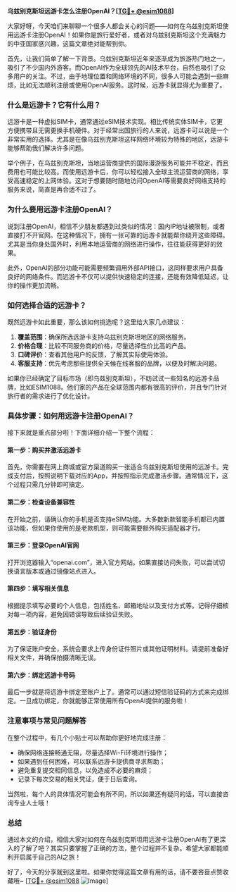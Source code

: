 **乌兹别克斯坦远游卡怎么注册OpenAI？[[TG💪+ @esim1088](https://t.me/s/esim1088)]**

大家好呀，今天咱们来聊聊一个很多人都会关心的问题——如何在乌兹别克斯坦使用远游卡注册OpenAI！如果你是旅行爱好者，或者对乌兹别克斯坦这个充满魅力的中亚国家感兴趣，这篇文章绝对能帮到你。

首先，让我们简单了解一下背景。乌兹别克斯坦近年来逐渐成为旅游热门地之一，吸引了不少国内外游客。而OpenAI作为全球领先的AI技术平台，自然也吸引了众多用户的关注。不过，由于地理位置和网络环境的不同，很多人可能会遇到一些麻烦，比如无法顺利注册或使用OpenAI服务。这时候，远游卡就显得尤为重要了。

### **什么是远游卡？它有什么用？**

远游卡是一种虚拟SIM卡，通常通过eSIM技术实现。相比传统实体SIM卡，它更方便携带且无需更换手机硬件。对于经常出国旅行的人来说，远游卡可以说是一个非常实用的选择。尤其是在像乌兹别克斯坦这样网络环境较为特殊的地区，远游卡能够帮助我们解决许多问题。

举个例子，在乌兹别克斯坦，当地运营商提供的国际漫游服务可能并不稳定，而且费用也可能比较高。而使用远游卡后，你可以轻松接入全球主流运营商的网络，享受高速稳定的上网体验。这对于想要随时随地访问OpenAI等需要良好网络支持的服务来说，简直是再合适不过了。

### **为什么要用远游卡注册OpenAI？**

说到注册OpenAI，相信不少朋友都遇到过类似的情况：国内IP地址被限制，或者直接打不开官网。在这种情况下，拥有一张可靠的远游卡就能帮你绕开这些障碍。尤其是当你身处国外时，利用本地运营商的网络进行操作，往往能获得更好的效果。

此外，OpenAI的部分功能可能需要频繁调用外部API接口，这同样要求用户具备良好的网络条件。而远游卡不仅可以提供快速稳定的连接，还能有效降低延迟，让你的操作更加流畅。

### **如何选择合适的远游卡？**

既然远游卡如此重要，那么该如何挑选呢？这里给大家几点建议：

1. **覆盖范围**：确保所选远游卡支持乌兹别克斯坦地区的网络服务。
2. **价格合理**：比较不同服务商的价格，尽量选择性价比高的产品。
3. **口碑评价**：查看其他用户的反馈，了解其实际使用体验。
4. **客服支持**：优先考虑那些提供全天候在线客服的品牌，以便及时解决问题。

如果你已经确定了目标市场（即乌兹别克斯坦），不妨试试一些知名的远游卡品牌，比如ESIM1088。他们家的产品在全球范围内都有很高的评价，并且专门针对旅行者的需求进行了优化设计。

### **具体步骤：如何用远游卡注册OpenAI？**

接下来就是重点部分啦！下面详细介绍一下整个流程：

#### 第一步：购买并激活远游卡

首先，你需要在网上商城或官方渠道购买一张适合乌兹别克斯坦使用的远游卡。完成支付后，按照说明下载对应的App，并按照指示完成激活步骤。通常情况下，这个过程只需几分钟即可搞定。

#### 第二步：检查设备兼容性

在开始之前，请确认你的手机是否支持eSIM功能。大多数新款智能手机都已内置该功能，但如果你使用的是老款机型，则可能需要额外购买适配器才行。

#### 第三步：登录OpenAI官网

打开浏览器输入“openai.com”，进入官方网站。如果直接访问失败，可以尝试切换语言版本或通过镜像站点进入。

#### 第四步：填写相关信息

根据提示填写必要的个人信息，包括姓名、邮箱地址以及支付方式等。记得仔细核对每一项内容，避免因错误导致后续验证失败。

#### 第五步：验证身份

为了保证账户安全，系统会要求上传身份证件照片或其他证明材料。请提前准备好相关文件，并确保拍摄清晰无误。

#### 第六步：绑定远游卡号码

最后一步就是将远游卡绑定至账户上了。通常可以通过短信验证码的方式来完成绑定。一旦成功绑定，你就能够正常使用所有OpenAI提供的服务啦！

### **注意事项与常见问题解答**

在整个过程中，有几个小贴士可以帮助你更好地完成注册：

- 确保网络连接畅通无阻，尽量选择Wi-Fi环境进行操作；
- 如果遇到任何困难，可以联系远游卡提供商寻求帮助；
- 避免重复提交相同信息，以免造成不必要的麻烦；
- 记录下每次交易的相关凭证，便于日后查询。

当然啦，每个人的具体情况可能会有所不同，所以如果还有疑问的话，可以直接咨询专业人士哦！

### **总结**

通过本文的介绍，相信大家对如何在乌兹别克斯坦用远游卡注册OpenAI有了更深入的了解了吧？其实只要掌握了正确的方法，整个过程并不复杂。希望大家都能顺利开启属于自己的AI之旅！

好了，今天的分享就到这里啦。如果你觉得这篇文章有用的话，请不要吝啬点赞收藏哦~ [[TG💪+ @esim1088](https://t.me/s/esim1088) ![Image](https://i.postimg.cc/4NQfJmqS/Snipaste-2025-05-13-00-14-12.png)]